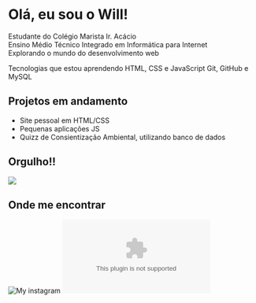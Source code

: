 #  Olá, eu sou o Will! 
 
 Estudante do Colégio Marista Ir. Acácio  
 Ensino Médio Técnico Integrado em Informática para Internet  
 Explorando o mundo do desenvolvimento web  


 Tecnologias que estou aprendendo
 HTML, CSS e JavaScript
 Git, GitHub e
 MySQL

##  Projetos em andamento
- Site pessoal em HTML/CSS
- Pequenas aplicações JS
- Quizz de Consientização Ambiental, utilizando banco de dados


## Orgulho!!

![](https://media2.giphy.com/media/v1.Y2lkPTc5MGI3NjExMHczZWxhNnc0ZGF4Nmd5bmgydmN0Y2hvNTNzeTVsbjB3dTdjcTJhOSZlcD12MV9naWZzX3NlYXJjaCZjdD1n/U84wKNP9ypuedSq6wL/giphy.webp)

##  Onde me encontrar
![My instagram ](https://www.instagram.com/allmeidaz._?igsh=MTB1azB1OXozZnVydQ==)
![Email](alemeidawillian.gmil.com)
